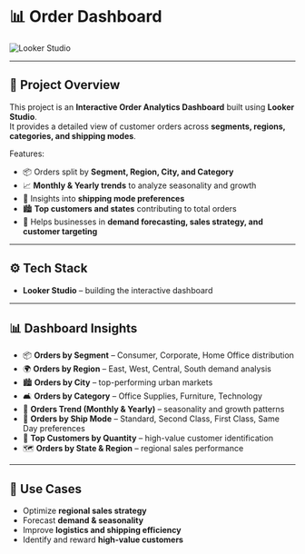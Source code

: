 # 📊 Order Dashboard  

![Looker Studio](https://img.shields.io/badge/Looker%20Studio-4285F4?style=for-the-badge&logo=google&logoColor=white)  

---

## 📌 Project Overview  
This project is an **Interactive Order Analytics Dashboard** built using **Looker Studio**.  
It provides a detailed view of customer orders across **segments, regions, categories, and shipping modes**.  

Features:  
- 📦 Orders split by **Segment, Region, City, and Category**  
- 📈 **Monthly & Yearly trends** to analyze seasonality and growth  
- 🚚 Insights into **shipping mode preferences**  
- 🏙️ **Top customers and states** contributing to total orders  
- 🎯 Helps businesses in **demand forecasting, sales strategy, and customer targeting**  

---

## ⚙️ Tech Stack   
- **Looker Studio** – building the interactive dashboard  

---

## 📊 Dashboard Insights  

- 📦 **Orders by Segment** – Consumer, Corporate, Home Office distribution  
- 🌍 **Orders by Region** – East, West, Central, South demand analysis  
- 🏙️ **Orders by City** – top-performing urban markets  
- 🛋️ **Orders by Category** – Office Supplies, Furniture, Technology  
- 📆 **Orders Trend (Monthly & Yearly)** – seasonality and growth patterns  
- 🚚 **Orders by Ship Mode** – Standard, Second Class, First Class, Same Day preferences  
- 👥 **Top Customers by Quantity** – high-value customer identification  
- 🗺️ **Orders by State & Region** – regional sales performance  

---

## 🚀 Use Cases  
- Optimize **regional sales strategy**  
- Forecast **demand & seasonality**  
- Improve **logistics and shipping efficiency**  
- Identify and reward **high-value customers**  
